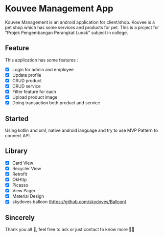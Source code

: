 # Kouvee Management App

Kouvee Management is an android application for client/shop. Kouvee is a pet shop which has some services and products for pet. 
This is a project for "Projek Pengembangan Perangkat Lunak" subject in college. 

## Feature
This application has some features : 
- [x] Login for admin and employee
- [x] Update profile
- [x] CRUD product
- [x] CRUD service
- [x] Filter feature for each
- [x] Upload product image
- [x] Doing transaction both product and service

## Started
Using kotlin and xml, native android language and try to use MVP Pattern to connect API.

## Library
- [x] Card View
- [x] Recycler View
- [x] Retrofit
- [x] OkHttp
- [x] Picasso
- [x] View Pager
- [x] Material Design
- [x] skydoves:balloon (https://github.com/skydoves/Balloon)

## Sincerely
Thank you all 💋, feel free to ask or just contact to know more 👋🏻
